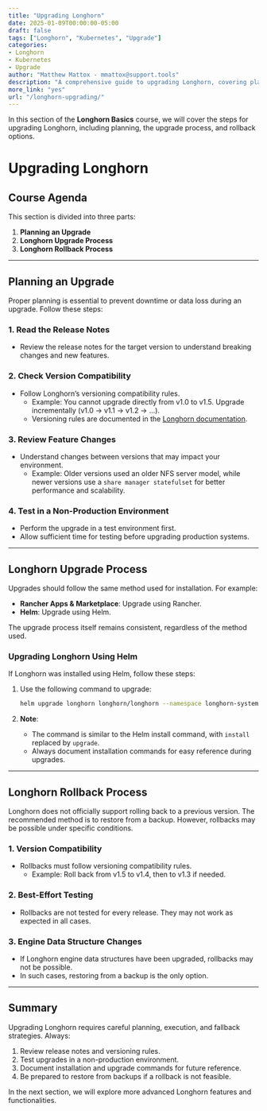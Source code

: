 ```yaml
---
title: "Upgrading Longhorn"
date: 2025-01-09T00:00:00-05:00
draft: false
tags: ["Longhorn", "Kubernetes", "Upgrade"]
categories:
- Longhorn
- Kubernetes
- Upgrade
author: "Matthew Mattox - mmattox@support.tools"
description: "A comprehensive guide to upgrading Longhorn, covering planning, the upgrade process, and rollback options."
more_link: "yes"
url: "/longhorn-upgrading/"
---
```


In this section of the **Longhorn Basics** course, we will cover the steps for upgrading Longhorn, including planning, the upgrade process, and rollback options.

<!--more-->

# Upgrading Longhorn

## Course Agenda

This section is divided into three parts:

1. **Planning an Upgrade**
2. **Longhorn Upgrade Process**
3. **Longhorn Rollback Process**

---

## Planning an Upgrade

Proper planning is essential to prevent downtime or data loss during an upgrade. Follow these steps:

### 1. Read the Release Notes
- Review the release notes for the target version to understand breaking changes and new features.

### 2. Check Version Compatibility
- Follow Longhorn’s versioning compatibility rules.
  - Example: You cannot upgrade directly from v1.0 to v1.5. Upgrade incrementally (v1.0 → v1.1 → v1.2 → ...).
  - Versioning rules are documented in the [Longhorn documentation](https://longhorn.io/docs/).

### 3. Review Feature Changes
- Understand changes between versions that may impact your environment.
  - Example: Older versions used an older NFS server model, while newer versions use a `share manager statefulset` for better performance and scalability.

### 4. Test in a Non-Production Environment
- Perform the upgrade in a test environment first.
- Allow sufficient time for testing before upgrading production systems.

---

## Longhorn Upgrade Process

Upgrades should follow the same method used for installation. For example:

- **Rancher Apps & Marketplace**: Upgrade using Rancher.
- **Helm**: Upgrade using Helm.

The upgrade process itself remains consistent, regardless of the method used.

### Upgrading Longhorn Using Helm

If Longhorn was installed using Helm, follow these steps:

1. Use the following command to upgrade:
   ```bash
   helm upgrade longhorn longhorn/longhorn --namespace longhorn-system --version <target_version>
   ```

2. **Note**:
   - The command is similar to the Helm install command, with `install` replaced by `upgrade`.
   - Always document installation commands for easy reference during upgrades.

---

## Longhorn Rollback Process

Longhorn does not officially support rolling back to a previous version. The recommended method is to restore from a backup. However, rollbacks may be possible under specific conditions.

### 1. Version Compatibility
- Rollbacks must follow versioning compatibility rules.
  - Example: Roll back from v1.5 to v1.4, then to v1.3 if needed.

### 2. Best-Effort Testing
- Rollbacks are not tested for every release. They may not work as expected in all cases.

### 3. Engine Data Structure Changes
- If Longhorn engine data structures have been upgraded, rollbacks may not be possible.
- In such cases, restoring from a backup is the only option.

---

## Summary

Upgrading Longhorn requires careful planning, execution, and fallback strategies. Always:

1. Review release notes and versioning rules.
2. Test upgrades in a non-production environment.
3. Document installation and upgrade commands for future reference.
4. Be prepared to restore from backups if a rollback is not feasible.

In the next section, we will explore more advanced Longhorn features and functionalities.

